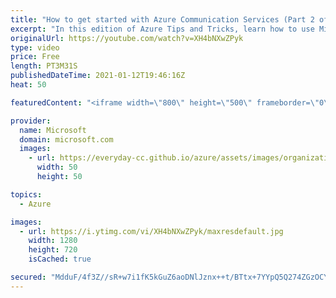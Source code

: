 ```yaml
---
title: "How to get started with Azure Communication Services (Part 2 of 2) | Azure Tips and Tricks"
excerpt: "In this edition of Azure Tips and Tricks, learn how to use Microsoft Azure Communication Services for SMS and how to send SMS messages.   For more tips and tricks, visit: https://aka.ms/azuretipsandtricks  Get started with 12 months of free services and $200 USD in credit. Create your free account today"
originalUrl: https://youtube.com/watch?v=XH4bNXwZPyk
type: video
price: Free
length: PT3M31S
publishedDateTime: 2021-01-12T19:46:16Z
heat: 50

featuredContent: "<iframe width=\"800\" height=\"500\" frameborder=\"0\" src=\"https://www.youtube.com/embed/XH4bNXwZPyk\" allow=\"accelerometer; autoplay; encrypted-media; gyroscope; picture-in-picture\" allowfullscreen></iframe>"

provider:
  name: Microsoft
  domain: microsoft.com
  images:
    - url: https://everyday-cc.github.io/azure/assets/images/organizations/microsoft.com-50x50.jpg
      width: 50
      height: 50

topics:
  - Azure

images:
  - url: https://i.ytimg.com/vi/XH4bNXwZPyk/maxresdefault.jpg
    width: 1280
    height: 720
    isCached: true

secured: "MdduF/4f3Z//sR+w7i1fK5kGuZ6aoDNlJznx++t/BTtx+7YYpQ5Q274ZGzOCY8cIsuI+NRFuIWeBxbzMjNf3ySVm+b6SA0USkm9qM8+Y6xIjx2iDPH6SS02E0TtVMqPwNAtfGWZ4aEXMZRdOPOylhY2kErmfnGBFijF8yur9ofnAQBUAIS3GqpuiE/3FArLpLQkCcLCezNshcppvznAYluxXQfu1uNhRxeVTtHBo3GwoOQTU8XLHCWXW10x9L1Dy3n3gGz9NMYeFN5D6eWRShd7RKaaPV/muZYl6hoaNE1uG22dIfEsZJjkXvGy3nuLia0+NcVkBilBPzC/eZflilOw4MHi2OEGTzeuELB7YwJaMtCboo+2QoX0GE9TrBLudT/Quz0gmrFTLx+QJ3P6O8dsfhHyZxOaOPAbdYfP+8xk=;j3aoUUAxioLNf1tm7FNllA=="
---
```


